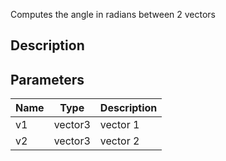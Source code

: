 Computes the angle in radians between 2 vectors


## Description




## Parameters

<table>
<thead>
	<tr>
		<th>Name</th>
		<th>Type</th>
		<th>Description</th>
	</tr>
</thead>
<tr>
	<td>v1</td>
	<td><div class='bg-blue-800 px-2 py-px text-white rounded-sm'>vector3</div></td>
	<td>vector 1</td>
</tr>
<tr>
	<td>v2</td>
	<td><div class='bg-blue-800 px-2 py-px text-white rounded-sm'>vector3</div></td>
	<td>vector 2</td>
</tr>
</table>